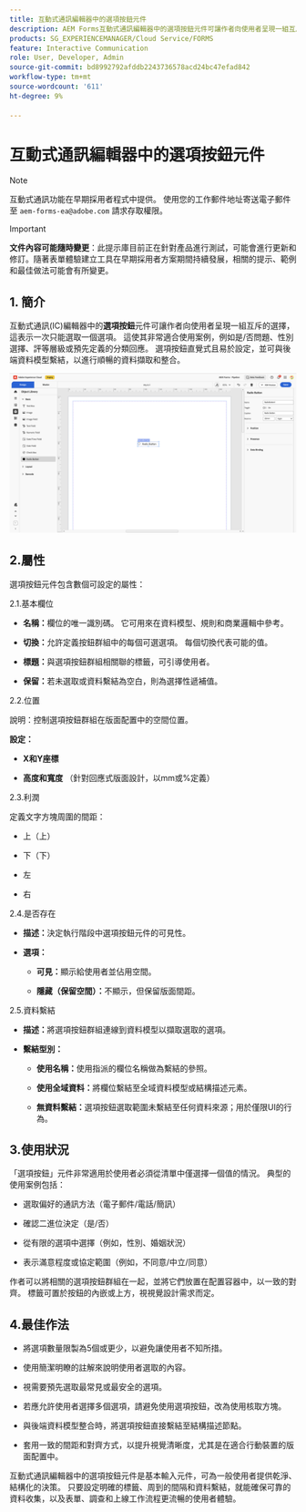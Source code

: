 ```yaml
---
title: 互動式通訊編輯器中的選項按鈕元件
description: AEM Forms互動式通訊編輯器中的選項按鈕元件可讓作者向使用者呈現一組互斥的選擇，這表示一次只能選取一個選項。
products: SG_EXPERIENCEMANAGER/Cloud Service/FORMS
feature: Interactive Communication
role: User, Developer, Admin
source-git-commit: bd8992792afddb2243736578acd24bc47efad842
workflow-type: tm+mt
source-wordcount: '611'
ht-degree: 9%

---
```



# 互動式通訊編輯器中的選項按鈕元件

>[!NOTE]
>
> 互動式通訊功能在早期採用者程式中提供。 使用您的工作郵件地址寄送電子郵件至 `aem-forms-ea@adobe.com` 請求存取權限。

>[!IMPORTANT]
>
> **文件內容可能隨時變更**：此提示庫目前正在針對產品進行測試，可能會進行更新和修訂。隨著表單體驗建立工具在早期採用者方案期間持續發展，相關的提示、範例和最佳做法可能會有所變更。

## &#x200B;1. 簡介

互動式通訊(IC)編輯器中的&#x200B;**選項按鈕**&#x200B;元件可讓作者向使用者呈現一組互斥的選擇，這表示一次只能選取一個選項。 這使其非常適合使用案例，例如是/否問題、性別選擇、評等層級或預先定義的分類回應。
選項按鈕直覺式且易於設定，並可與後端資料模型繫結，以進行順暢的資料擷取和整合。

![尋找IC檔案](/help/forms/interactive-communication/assets/radio.png)

## 2.屬性

選項按鈕元件包含數個可設定的屬性：

2.1.基本欄位

- **名稱：**&#x200B;欄位的唯一識別碼。 它可用來在資料模型、規則和商業邏輯中參考。

- **切換：**&#x200B;允許定義按鈕群組中的每個可選選項。 每個切換代表可能的值。

- **標題：**&#x200B;與選項按鈕群組相關聯的標籤，可引導使用者。

- **保留：**&#x200B;若未選取或資料繫結為空白，則為選擇性遞補值。

2.2.位置

說明：控制選項按鈕群組在版面配置中的空間位置。

**設定：**

- **X和Y座標**

- **高度和寬度** （針對回應式版面設計，以mm或%定義）

2.3.利潤

定義文字方塊周圍的間距：

- 上（上）

- 下（下）

- 左

- 右

2.4.是否存在

- **描述：**&#x200B;決定執行階段中選項按鈕元件的可見性。

- **選項：**

   - **可見：**&#x200B;顯示給使用者並佔用空間。

   - **隱藏（保留空間）：**&#x200B;不顯示，但保留版面間距。



2.5.資料繫結

- **描述：**&#x200B;將選項按鈕群組連線到資料模型以擷取選取的選項。

- **繫結型別：**

   - **使用名稱：**&#x200B;使用指派的欄位名稱做為繫結的參照。

   - **使用全域資料：**&#x200B;將欄位繫結至全域資料模型或結構描述元素。

   - **無資料繫結：**&#x200B;選項按鈕選取範圍未繫結至任何資料來源；用於僅限UI的行為。

## 3.使用狀況

「選項按鈕」元件非常適用於使用者必須從清單中僅選擇一個值的情況。 典型的使用案例包括：

- 選取偏好的通訊方法（電子郵件/電話/簡訊）

- 確認二進位決定（是/否）

- 從有限的選項中選擇（例如，性別、婚姻狀況）

- 表示滿意程度或協定範圍（例如，不同意/中立/同意）

作者可以將相關的選項按鈕群組在一起，並將它們放置在配置容器中，以一致的對齊。 標籤可置於按鈕的內嵌或上方，視視覺設計需求而定。

## 4.最佳作法

- 將選項數量限製為5個或更少，以避免讓使用者不知所措。

- 使用簡潔明瞭的註解來說明使用者選取的內容。

- 視需要預先選取最常見或最安全的選項。

- 若應允許使用者選擇多個選項，請避免使用選項按鈕，改為使用核取方塊。

- 與後端資料模型整合時，將選項按鈕直接繫結至結構描述節點。

- 套用一致的間距和對齊方式，以提升視覺清晰度，尤其是在適合行動裝置的版面配置中。

互動式通訊編輯器中的選項按鈕元件是基本輸入元件，可為一般使用者提供乾淨、結構化的決策。 只要設定明確的標籤、周到的間隔和資料繫結，就能確保可靠的資料收集，以及表單、調查和上線工作流程更流暢的使用者體驗。


